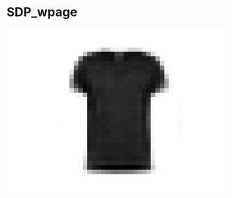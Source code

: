 # SDP_wpage  
<p align="center">
 <img src="https://github.com/TejasAnvekar/SDP_wpage/blob/main/shirt_bag.gif"/>    
</p>
